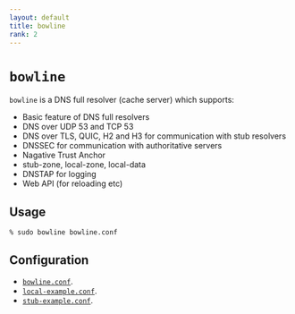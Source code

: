 ```yaml
---
layout: default
title: bowline
rank: 2
---
```


# `bowline`

`bowline` is a DNS full resolver (cache server) which supports:

* Basic feature of DNS full resolvers
* DNS over UDP 53 and TCP 53
* DNS over TLS, QUIC, H2 and H3 for communication with stub resolvers
* DNSSEC for communication with authoritative servers
* Nagative Trust Anchor
* stub-zone, local-zone, local-data
* DNSTAP for logging
* Web API (for reloading etc)

## Usage

```
% sudo bowline bowline.conf
```

## Configuration

* [`bowline.conf`](https://github.com/iijlab/dnsext/blob/main/dnsext-bowline/bowline/bowline.conf).
* [`local-example.conf`](https://github.com/iijlab/dnsext/blob/main/dnsext-bowline/bowline/local-example.conf).
* [`stub-example.conf`](https://github.com/iijlab/dnsext/blob/main/dnsext-bowline/bowline/stub-example.conf).
